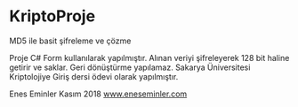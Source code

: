 # KriptoProje
MD5 ile basit şifreleme ve çözme

Proje C# Form kullanılarak yapılmıştır. Alınan veriyi şifreleyerek 128  bit haline getirir ve saklar. Geri dönüştürme yapılamaz.
Sakarya Üniversitesi Kriptolojiye Giriş dersi ödevi olarak yapılmıştır.

Enes Eminler Kasım 2018
www.eneseminler.com
